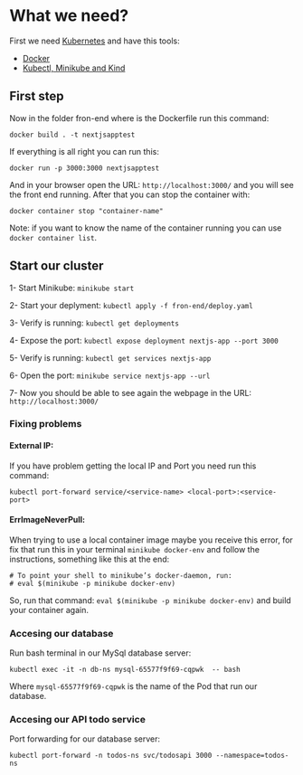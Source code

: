 # What we need?

First we need [Kubernetes](https://kubernetes.io/releases/download/) and have this tools:

- [Docker](https://docs.docker.com/desktop/)
- [Kubectl, Minikube and Kind](https://kubernetes.io/docs/tasks/tools/)

## First step

Now in the folder fron-end where is the Dockerfile run this command:

```
docker build . -t nextjsapptest
```

If everything is all right you can run this:
```
docker run -p 3000:3000 nextjsapptest
```

And in your browser open the URL: `http://localhost:3000/` and you will see the front end running. After that you can stop the container with:
```
docker container stop "container-name"
```

Note: if you want to know the name of the container running you can use `docker container list`.

## Start our cluster

1- Start Minikube: `minikube start`

2- Start your deplyment: `kubectl apply -f fron-end/deploy.yaml`

3- Verify is running: `kubectl get deployments`

4- Expose the port: `kubectl expose deployment nextjs-app --port 3000`

5- Verify is running: `kubectl get services nextjs-app`

6- Open the port: `minikube service nextjs-app --url`

7- Now you should be able to see again the webpage in the URL: `http://localhost:3000/`


### Fixing problems

#### External IP:
If you have problem getting the local IP and Port you need run this command:
```
kubectl port-forward service/<service-name> <local-port>:<service-port>
```
#### ErrImageNeverPull:
When trying to use a local container image maybe you receive this error, for fix that run this in your terminal `minikube docker-env` and follow the instructions, something like this at the end:

```
# To point your shell to minikube’s docker-daemon, run:
# eval $(minikube -p minikube docker-env)
```

So, run that command: `eval $(minikube -p minikube docker-env)` and build your container again.


### Accesing our database

Run bash terminal in our MySql database server:

```
kubectl exec -it -n db-ns mysql-65577f9f69-cqpwk  -- bash
```

Where `mysql-65577f9f69-cqpwk` is the name of the Pod that run our database.


### Accesing our API todo service

Port forwarding for our database server:

```
kubectl port-forward -n todos-ns svc/todosapi 3000 --namespace=todos-ns
```
